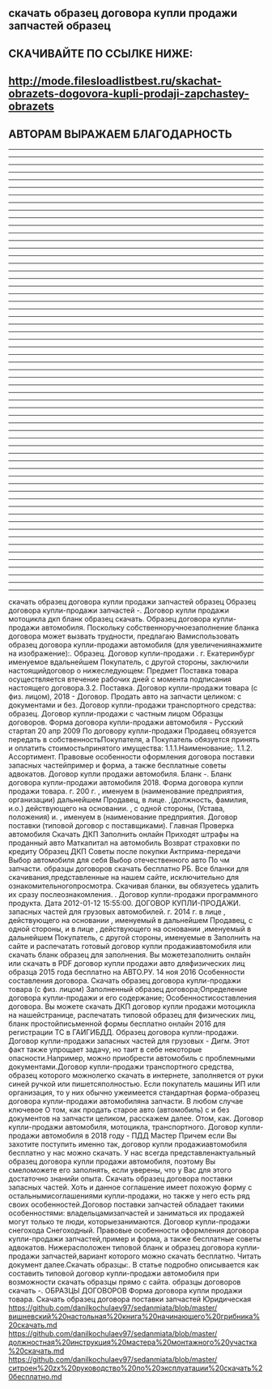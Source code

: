 скачать образец договора купли продажи запчастей образец
--------------------------------------------------
СКАЧИВАЙТЕ ПО ССЫЛКЕ НИЖЕ:
--------------------------------------------------
http://mode.filesloadlistbest.ru/skachat-obrazets-dogovora-kupli-prodaji-zapchastey-obrazets
--------------------------------------------------
АВТОРАМ ВЫРАЖАЕМ БЛАГОДАРНОСТЬ
--------------------------------------------------
--------------------------------------------------
--------------------------------------------------
--------------------------------------------------
--------------------------------------------------
--------------------------------------------------
--------------------------------------------------
--------------------------------------------------
--------------------------------------------------
--------------------------------------------------
--------------------------------------------------
--------------------------------------------------
--------------------------------------------------
--------------------------------------------------
--------------------------------------------------
--------------------------------------------------
--------------------------------------------------
--------------------------------------------------
--------------------------------------------------
--------------------------------------------------
--------------------------------------------------
--------------------------------------------------
--------------------------------------------------
--------------------------------------------------
--------------------------------------------------
--------------------------------------------------
--------------------------------------------------
--------------------------------------------------
--------------------------------------------------
--------------------------------------------------
--------------------------------------------------
--------------------------------------------------
--------------------------------------------------
--------------------------------------------------
--------------------------------------------------
--------------------------------------------------
--------------------------------------------------
--------------------------------------------------
--------------------------------------------------
--------------------------------------------------
--------------------------------------------------
--------------------------------------------------
--------------------------------------------------
--------------------------------------------------
--------------------------------------------------
--------------------------------------------------
--------------------------------------------------
--------------------------------------------------
--------------------------------------------------
--------------------------------------------------
--------------------------------------------------
--------------------------------------------------
--------------------------------------------------
--------------------------------------------------
--------------------------------------------------
--------------------------------------------------
--------------------------------------------------
--------------------------------------------------
--------------------------------------------------
--------------------------------------------------
скачать образец договора купли продажи запчастей образец Образец договора купли-продажи запчастей -. Договор купли продажи мотоцикла дкп бланк образец скачать. Образец договора купли-продажи автомобиля. Поскольку собственноручноезаполнение бланка договора может вызвать трудности, предлагаю Вамиспользовать образец договора купли-продажи автомобиля (для увеличениянажмите на изображение):. Образец. Договор купли-продажи  . г. Екатеринбург   именуемое вдальнейшем Покупатель, с другой стороны, заключили настоящийдоговор о нижеследующем: Предмет  Поставка товара осуществляется втечение  рабочих дней с момента подписания настоящего договора.3.2. Поставка. Договор купли-продажи товара (с физ. лицом), 2018 - Договор. Продать авто на запчасти целиком: с документами и без. Договор купли-продажи транспортного средства: образец. Договор купли-продажи с частным лицом  Образцы договоров. Форма договора купли-продажи автомобиля - Русский стартап
20 апр 2009  По договору купли-продажи Продавец обязуется передать в собственностьПокупателя, а Покупатель обязуется принять и оплатить стоимостьпринятого имущества: 1.1.1.Наименование;. 1.1.2. Ассортимент. Правовые особенности оформления договора поставки запасных частейпример и форма, а также бесплатные советы адвокатов. Договор купли продажи автомобиля. Бланк  -. Бланк договора купли-продажи автомобиля 2018. Форма договора купли продажи товара. г.  200 г. , именуем в (наименование предприятия, организации) дальнейшем Продавец, в лице. ,(должность, фамилия, и.о.) действующего на основании. , с одной стороны, (Устава, положения) и. , именуем в (наименование предприятия. Договор поставки (типовой договор с поставщиками). Главная  Проверка автомобиля  Скачать ДКП  Заполнить онлайн Приходят штрафы на проданный авто  Маткапитал на автомобиль Возврат страховки по кредиту  Образец ДКП  Советы после покупки  Актприма-передачи  Выбор автомобиля для себя  Выбор отечественного авто По чм запчасти. образцы договоров скачать бесплатно РБ.  Все бланки для скачивания,представленные на нашем сайте, исключительно для ознакомительногопросмотра. Скачивая бланки, вы обязуетесь удалить их сразу послеознакомления. . Договор купли-продажи программного продукта. Дата 2012-01-12 15:55:00. ДОГОВОР КУПЛИ-ПРОДАЖИ. запасных частей для грузовых автомобилей. г. 2014 г. в лице , действующего на основании , именуемый в дальнейшем Продавец, с одной стороны, и в лице , действующего на основании ,именуемый в дальнейшем Покупатель, с другой стороны, именуемые в
Заполнить на сайте и распечатать готовый договор купли продажиавтомобиля или скачать бланк образец для заполнения. Вы можетезаполнить онлайн или скачать в PDF договор купли продажи авто дляфизических лиц образца 2015 года бесплатно на АВТО.РУ. 14 ноя 2016  Особенности составления договора. Скачать образец договора купли-продажи товара (с физ. лицом)  Заполненный образец договора;Определение договора купли-продажи и его содержание; Особенностисоставления договора. Вы можете скачать ДКП договор купли продажи мотоцикла на нашейстранице, распечатать типовой образец для физических лиц, бланк простойписьменной формы бесплатно онлайн 2016 для регистрации ТС в ГАИГИБДД. Образец договора купли-продажи. Договор купли-продажи запасных частей для грузовых - Дигм. Этот факт также упрощает задачу, но таит в себе некоторые опасности.Например, можно приобрести автомобиль с проблемными документами.Договор купли-продажи транспортного средства, образец которого можнолегко скачать в интернете, заполняется от руки синей ручкой или пишетсяполностью. Если покупатель машины  ИП или организация, то у них обычно ужеимеется стандартная форма-образец договора купли-продажи автомобиляна запчасти. В любом случае ключевое  О том, как продать старое авто (автомобиль) с и без документов на запчасти целиком, расскажем далее. Отом, как. Договор купли-продажи автомобиля, мотоцикла, транспортного. Договор купли-продажи автомобиля в 2018 году - ПДД Мастер
Причем если Вы захотите поступить именно так, договор купли продажиавтомобиля бесплатно у нас можно скачать. У нас всегда представленактуальный образец договора купли продажи автомобиля, поэтому Вы смеломожете его заполнять, если уверены, что у Вас для этого достаточно знанийи опыта. Скачать образец договора поставки запасных частей. Хоть и данное соглашение имеет похожую форму с остальнымисоглашениями купли-продажи, но также у него есть ряд своих особенностей.Договор поставки запчастей обладает такими особенностями: владельцамизапчастей и заниматься их продажей могут только те люди, которыезанимаются. Договор купли-продажи снегохода    Снегоходный. Правовые особенности оформления договора купли-продажи запчастей,пример и форма, а также бесплатные советы адвокатов.  Нижерасположен типовой бланк и образец договора купли-продажи запчастей,вариант которого можно скачать бесплатно. Читать документ далее.Скачать образцы:. В статье подробно описывается как составить типовой договор купли-продажи автомобиля при возможности скачать образцы прямо с сайта. образцы договоров скачать -. ОБРАЗЦЫ ДОГОВОРОВ  Форма договора купли продажи товара. Скачать образец договора поставки запчастей Юридическая
https://github.com/danilkochulaev97/sedanmiata/blob/master/вишневский%20настольная%20книга%20начинающего%20грибника%20скачать.md
https://github.com/danilkochulaev97/sedanmiata/blob/master/должностная%20инструкция%20мастера%20монтажного%20участка%20скачать.md
https://github.com/danilkochulaev97/sedanmiata/blob/master/ситроен%20zx%20руководство%20по%20эксплуатации%20скачать%20бесплатно.md